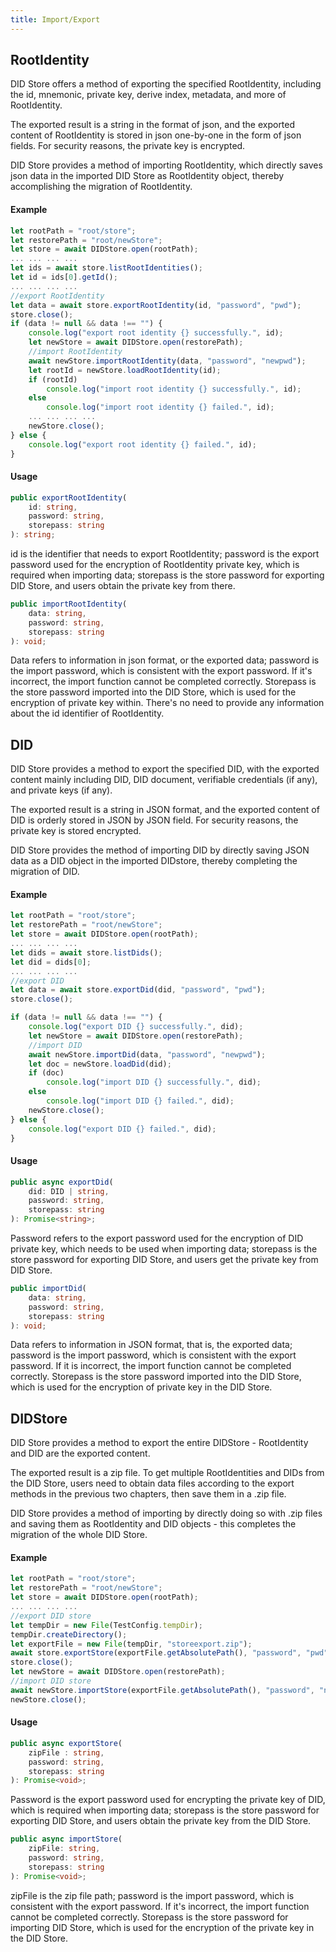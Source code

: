 ```yaml
---
title: Import/Export
---
```


## RootIdentity

DID Store offers a method of exporting the specified RootIdentity, including the id, mnemonic, private key, derive index, metadata, and more of RootIdentity.

The exported result is a string in the format of json, and the exported content of RootIdentity is stored in json one-by-one in the form of json fields. For security reasons, the private key is encrypted.

DID Store provides a method of importing RootIdentity, which directly saves json data in the imported DID Store as RootIdentity object, thereby accomplishing the migration of RootIdentity.

#### Example

```ts
let rootPath = "root/store";
let restorePath = "root/newStore";
let store = await DIDStore.open(rootPath);
... ... ... ...
let ids = await store.listRootIdentities();
let id = ids[0].getId();
... ... ... ...
//export RootIdentity
let data = await store.exportRootIdentity(id, "password", "pwd");
store.close();
if (data != null && data !== "") {
    console.log("export root identity {} successfully.", id);
    let newStore = await DIDStore.open(restorePath);
    //import RootIdentity
    await newStore.importRootIdentity(data, "password", "newpwd");
    let rootId = newStore.loadRootIdentity(id);
    if (rootId)
        console.log("import root identity {} successfully.", id);
    else
        console.log("import root identity {} failed.", id);
    ... ... ... ...
    newStore.close();
} else {
    console.log("export root identity {} failed.", id);
}
```

#### Usage

```ts
public exportRootIdentity(
    id: string,
    password: string,
    storepass: string
): string;
```

id is the identifier that needs to export RootIdentity; password is the export password used for the encryption of RootIdentity private key, which is required when importing data; storepass is the store password for exporting DID Store, and users obtain the private key from there.

```ts
public importRootIdentity(
    data: string,
    password: string,
    storepass: string
): void;
```

Data refers to information in json format, or the exported data; password is the import password, which is consistent with the export password. If it's incorrect, the import function cannot be completed correctly. Storepass is the store password imported into the DID Store, which is used for the encryption of private key within. There's no need to provide any information about the id identifier of RootIdentity.

## DID

DID Store provides a method to export the specified DID, with the exported content mainly including DID, DID document, verifiable credentials (if any), and private keys (if any).

The exported result is a string in JSON format, and the exported content of DID is orderly stored in JSON by JSON field. For security reasons, the private key is stored encrypted.

DID Store provides the method of importing DID by directly saving JSON data as a DID object in the imported DIDstore, thereby completing the migration of DID.

#### Example

```ts
let rootPath = "root/store";
let restorePath = "root/newStore";
let store = await DIDStore.open(rootPath);
... ... ... ...
let dids = await store.listDids();
let did = dids[0];
... ... ... ...
//export DID
let data = await store.exportDid(did, "password", "pwd");
store.close();

if (data != null && data !== "") {
    console.log("export DID {} successfully.", did);
    let newStore = await DIDStore.open(restorePath);
    //import DID
    await newStore.importDid(data, "password", "newpwd");
    let doc = newStore.loadDid(did);
    if (doc)
        console.log("import DID {} successfully.", did);
    else
        console.log("import DID {} failed.", did);
    newStore.close();
} else {
    console.log("export DID {} failed.", did);
}
```

#### Usage

```ts
public async exportDid(
    did: DID | string,
    password: string,
    storepass: string
): Promise<string>;
```

Password refers to the export password used for the encryption of DID private key, which needs to be used when importing data; storepass is the store password for exporting DID Store, and users get the private key from DID Store.

```ts
public importDid(
    data: string,
    password: string,
    storepass: string
): void;
```

Data refers to information in JSON format, that is, the exported data; password is the import password, which is consistent with the export password. If it is incorrect, the import function cannot be completed correctly. Storepass is the store password imported into the DID Store, which is used for the encryption of private key in the DID Store.

## DIDStore

DID Store provides a method to export the entire DIDStore - RootIdentity and DID are the exported content.

The exported result is a zip file. To get multiple RootIdentities and DIDs from the DID Store, users need to obtain data files according to the export methods in the previous two chapters, then save them in a .zip file.

DID Store provides a method of importing by directly doing so with .zip files and saving them as RootIdentity and DID objects - this completes the migration of the whole DID Store.

#### Example

```ts
let rootPath = "root/store";
let restorePath = "root/newStore";
let store = await DIDStore.open(rootPath);
... ... ... ...
//export DID store
let tempDir = new File(TestConfig.tempDir);
tempDir.createDirectory();
let exportFile = new File(tempDir, "storeexport.zip");
await store.exportStore(exportFile.getAbsolutePath(), "password", "pwd");
store.close();
let newStore = await DIDStore.open(restorePath);
//import DID store
await newStore.importStore(exportFile.getAbsolutePath(), "password", "newpwd");
newStore.close();
```

#### Usage

```ts
public async exportStore(
    zipFile : string,
    password: string,
    storepass: string
): Promise<void>;
```

Password is the export password used for encrypting the private key of DID, which is required when importing data; storepass is the store password for exporting DID Store, and users obtain the private key from the DID Store.

```ts
public async importStore(
    zipFile: string,
    password: string,
    storepass: string
): Promise<void>;
```

zipFile is the zip file path; password is the import password, which is consistent with the export password. If it's incorrect, the import function cannot be completed correctly. Storepass is the store password for importing DID Store, which is used for the encryption of the private key in the DID Store.
